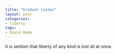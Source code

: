 ```yaml
---
title: "Gradual losses"
layout: post
categories:
- liberty
tags:
- David Hume
---
```


It is seldom that liberty of any kind is lost all at once.